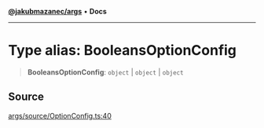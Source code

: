 [**@jakubmazanec/args**](../README.md) • **Docs**

---

# Type alias: BooleansOptionConfig

> **BooleansOptionConfig**: `object` \| `object` \| `object`

## Source

[args/source/OptionConfig.ts:40](https://github.com/jakubmazanec/js-tools/blob/d8fb2f4f9576baa170e480eea0b247af3afdcd86/packages/args/source/OptionConfig.ts#L40)
